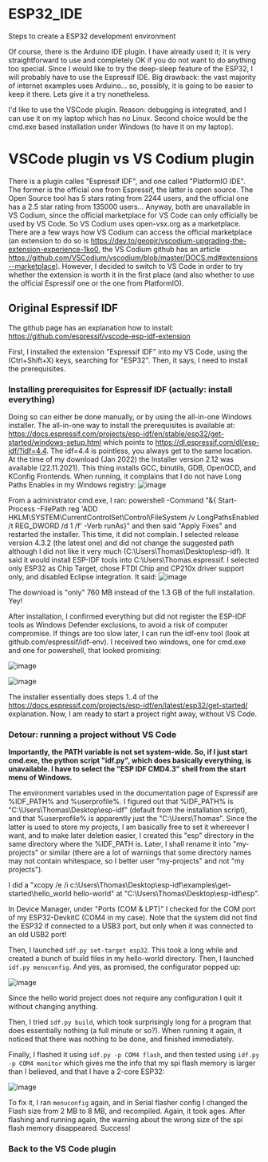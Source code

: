 # ESP32_IDE
Steps to create a ESP32 development environment

Of course, there is the Arduino IDE plugin. I have already used it; it is very straightforward to use and completely
OK if you do not want to do anything too special. Since I would like to try the deep-sleep feature of the ESP32, I will
probably have to use the Espressif IDE. Big drawback: the vast majority of internet examples uses Arduino... so, possibly,
it is going to be easier to keep it there. Lets give it a try nonetheless.

I'd like to use the VSCode plugin. Reason: debugging is integrated, and I can use it on my laptop which has no Linux.
Second choice would be the cmd.exe based installation under Windows (to have it on my laptop).

# VSCode plugin vs VS Codium plugin
There is a plugin calles "Espressif IDF", and one called "PlatformIO IDE". The former is the official one from Espressif,
the latter is open source. The Open Source tool has 5 stars rating from 2244 users, and the official one has a 2.5 star
rating from 135000 users... 
Anyway, both are unavailable in VS Codium, since the official marketplace for VS Code can only officially be used by
VS Code. So VS Codium uses open-vsx.org as a marketplace. There are a few ways how VS Codium can access the official
marketplace (an extension to do so is https://dev.to/geopjr/vscodium-upgrading-the-extension-experience-1ko0, the VS Codium
github has an article https://github.com/VSCodium/vscodium/blob/master/DOCS.md#extensions--marketplace).
However, I decided to switch to VS Code in order to try whether the extension is worth it in the first place (and also
whether to use the official Espressif one or the one from PlatformIO).

## Original Espressif IDF

The github page has an explanation how to install: https://github.com/espressif/vscode-esp-idf-extension

First, I installed the extension "Espressif IDF" into my VS Code, using the (Ctrl+Shift+X) keys, searching for "ESP32".
Then, it says, I need to install the prerequisites. 

### Installing prerequisites for Espressif IDF (actually: install everything)
Doing so can either be done manually, or by using the all-in-one
Windows installer. The all-in-one way to install the prerequisites is available at:
https://docs.espressif.com/projects/esp-idf/en/stable/esp32/get-started/windows-setup.html which points to
https://dl.espressif.com/dl/esp-idf/?idf=4.4. The idf=4.4 is pointless, you always get to the same location. At the
time of my download (Jan 2022) the Installer version 2.12 was available (22.11.2021). 
This thing installs GCC, binutils, GDB, OpenOCD, and KConfig Frontends.
When running, it complains that I do not have Long Paths Enables in my Windows registry:
![image](https://user-images.githubusercontent.com/11603870/149659874-ad86cbd0-50c3-4b17-981e-2b96603e4bcc.png)

From a administrator cmd.exe, I ran:
powershell -Command "&{ Start-Process -FilePath reg 'ADD HKLM\SYSTEM\CurrentControlSet\Control\FileSystem /v LongPathsEnabled /t REG_DWORD /d 1 /f' -Verb runAs}"
and then said "Apply Fixes" and restarted the installer. This time, it did not complain. I selected release version 4.3.2 (the
latest one) and did not change the suggested path although I did not like it very much (C:\Users\Thomas\Desktop\esp-idf).
It said it would install ESP-IDF tools into C:\Users\Thomas\.espressif.
I selected only ESP32 as Chip Target, chose FTDI Chip and CP210x driver support only, and disabled Eclipse integration. It said:
![image](https://user-images.githubusercontent.com/11603870/149660077-f77e42aa-afe8-443a-afc4-0b18b459a275.png)

The download is "only" 760 MB instead of the 1.3 GB of the full installation. Yey!

After installation, I confirmed everything but did not register the ESP-IDF tools as Windows Defender exclusions,
to avoid a risk of computer compromise. If things are too slow later, I can run the idf-env tool (look at github.com/espressif/idf-env).
I received two windows, one for cmd.exe and one for powershell, that looked promising:

![image](https://user-images.githubusercontent.com/11603870/149660398-fd2fc8b1-726b-474f-ae6d-02b622e07d8c.png)


![image](https://user-images.githubusercontent.com/11603870/149660405-ee62b7c9-3004-4597-ab41-ace41235db58.png)

The installer essentially does steps 1..4 of the https://docs.espressif.com/projects/esp-idf/en/latest/esp32/get-started/ explanation.
Now, I am ready to start a project right away, without VS Code.

### Detour: running a project without VS Code

**Importantly, the PATH variable is not set system-wide. So, if I just start cmd.exe, the python script "idf.py", which does
basically everything, is unavailable. I have to select the "ESP IDF CMD4.3" shell from the start menu of Windows.**

The environment variables used in the documentation page of Espressif are %IDF_PATH% and %userprofile%. I figured out that
%IDF_PATH% is "C:\Users\Thomas\Desktop\esp-idf\" (default from the installation script), and that %userprofile% is apparently
just the "C:\Users\Thomas". Since the latter is used to store my projects, I am basically free to set it whereever I want,
and to make later deletion easier, I created this "esp" directory in the same directory where the %IDF_PATH is. Later,
I shall rename it into "my-projects" or similar (there are a lot of warnings that some directory names may not contain whitespace,
so I better user "my-projects" and not "my projects").

I did a "xcopy /e /i c:\Users\Thomas\Desktop\esp-idf\examples\get-started\hello_world hello-world" at "C:\Users\Thomas\Desktop\esp-idf\esp".

In Device Manager, under "Ports (COM & LPT)" I checked for the COM port of my ESP32-DevkitC (COM4 in my case). Note that the
system did not find the ESP32 if connected to a USB3 port, but only when it was connected to an old USB2 port!

Then, I launched `idf.py set-target esp32`. This took a long while and created a bunch of build files in my hello-world 
directory.
Then, I launched `idf.py menuconfig`. And yes, as promised, the configurator popped up:

![image](https://user-images.githubusercontent.com/11603870/149661507-c44f6eb9-3ce9-45ca-9afb-2deee18d7112.png)

Since the hello world project does not require any configuration I quit it without changing anything.

Then, I tried `idf.py build`, which took surprisingly long for a program that does essentially nothing (a full minute or so?).
When running it again, it noticed that there was nothing to be done, and finished immediately.

Finally, I flashed it using `idf.py -p COM4 flash`, and then tested using `idf.py -p COM4 monitor` which gives me the info that
my spi flash memory is larger than I believed, and that I have a 2-core ESP32:

![image](https://user-images.githubusercontent.com/11603870/149662538-65bd44a0-6381-4b57-88b3-1567c2a88504.png)

To fix it, I ran `menuconfig` again, and in Serial flasher config I changed the Flash size from 2 MB to 8 MB, and recompiled.
Again, it took ages. After flashing and running again, the warning about the wrong size of the spi flash memory disappeared.
Success!

### Back to the VS Code plugin









